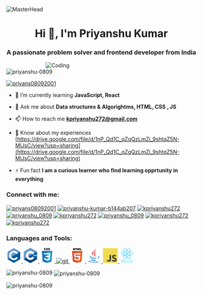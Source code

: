 ![MasterHead](https://user-images.githubusercontent.com/74038190/225813708-98b745f2-7d22-48cf-9150-083f1b00d6c9.gif)

<h1 align="center">Hi 👋, I'm Priyanshu Kumar</h1>
<h3 align="center">A passionate problem solver and frontend developer from India</h3>
<img align="right" alt="Coding" width="400" src="https://cdn.dribbble.com/users/1162077/screenshots/3848914/programmer.gif">


<p align="left"> <img src="https://komarev.com/ghpvc/?username=priyanshu-0809&label=Profile%20views&color=0e75b6&style=flat" alt="priyanshu-0809" /> </p>

<p align="left"> <a href="https://twitter.com/priyans08092001" target="blank"><img src="https://img.shields.io/twitter/follow/priyans08092001?logo=twitter&style=for-the-badge" alt="priyans08092001" /></a> </p>

- 🌱 I’m currently learning **JavaScript, React**

- 💬 Ask me about **Data structures & Algorightms, HTML, CSS , JS**

- 📫 How to reach me **kpriyanshu272@gmail.com**

- 📄 Know about my experiences [https://drive.google.com/file/d/1nP_Qd1C_qZqQzLmZi_9shtqZ5N-MlJsC/view?usp=sharing](https://drive.google.com/file/d/1nP_Qd1C_qZqQzLmZi_9shtqZ5N-MlJsC/view?usp=sharing)

- ⚡ Fun fact **I am a curious learner who find learning opprtunity in everything**

<h3 align="left">Connect with me:</h3>
<p align="left">
<a href="https://twitter.com/priyans08092001" target="blank"><img align="center" src="https://raw.githubusercontent.com/rahuldkjain/github-profile-readme-generator/master/src/images/icons/Social/twitter.svg" alt="priyans08092001" height="30" width="40" /></a>
<a href="https://linkedin.com/in/priyanshu-kumar-b144ab207" target="blank"><img align="center" src="https://raw.githubusercontent.com/rahuldkjain/github-profile-readme-generator/master/src/images/icons/Social/linked-in-alt.svg" alt="priyanshu-kumar-b144ab207" height="30" width="40" /></a>
<a href="https://instagram.com/kpriyanshu272" target="blank"><img align="center" src="https://raw.githubusercontent.com/rahuldkjain/github-profile-readme-generator/master/src/images/icons/Social/instagram.svg" alt="kpriyanshu272" height="30" width="40" /></a>
<a href="https://www.codechef.com/users/priyanshu_0809" target="blank"><img align="center" src="https://cdn.jsdelivr.net/npm/simple-icons@3.1.0/icons/codechef.svg" alt="priyanshu_0809" height="30" width="40" /></a>
<a href="https://www.hackerrank.com/kpriyanshu272" target="blank"><img align="center" src="https://raw.githubusercontent.com/rahuldkjain/github-profile-readme-generator/master/src/images/icons/Social/hackerrank.svg" alt="kpriyanshu272" height="30" width="40" /></a>
<a href="https://www.leetcode.com/priyanshu_0809" target="blank"><img align="center" src="https://raw.githubusercontent.com/rahuldkjain/github-profile-readme-generator/master/src/images/icons/Social/leet-code.svg" alt="priyanshu_0809" height="30" width="40" /></a>
<a href="https://www.hackerearth.com/kpriyanshu272" target="blank"><img align="center" src="https://raw.githubusercontent.com/rahuldkjain/github-profile-readme-generator/master/src/images/icons/Social/hackerearth.svg" alt="kpriyanshu272" height="30" width="40" /></a>
<a href="https://auth.geeksforgeeks.org/user/kpriyanshu272" target="blank"><img align="center" src="https://raw.githubusercontent.com/rahuldkjain/github-profile-readme-generator/master/src/images/icons/Social/geeks-for-geeks.svg" alt="kpriyanshu272" height="30" width="40" /></a>
</p>

<h3 align="left">Languages and Tools:</h3>
<p align="left"> <a href="https://www.cprogramming.com/" target="_blank" rel="noreferrer"> <img src="https://raw.githubusercontent.com/devicons/devicon/master/icons/c/c-original.svg" alt="c" width="40" height="40"/> </a> <a href="https://www.w3schools.com/cpp/" target="_blank" rel="noreferrer"> <img src="https://raw.githubusercontent.com/devicons/devicon/master/icons/cplusplus/cplusplus-original.svg" alt="cplusplus" width="40" height="40"/> </a> <a href="https://www.w3schools.com/css/" target="_blank" rel="noreferrer"> <img src="https://raw.githubusercontent.com/devicons/devicon/master/icons/css3/css3-original-wordmark.svg" alt="css3" width="40" height="40"/> </a> <a href="https://git-scm.com/" target="_blank" rel="noreferrer"> <img src="https://www.vectorlogo.zone/logos/git-scm/git-scm-icon.svg" alt="git" width="40" height="40"/> </a> <a href="https://www.w3.org/html/" target="_blank" rel="noreferrer"> <img src="https://raw.githubusercontent.com/devicons/devicon/master/icons/html5/html5-original-wordmark.svg" alt="html5" width="40" height="40"/> </a> <a href="https://www.java.com" target="_blank" rel="noreferrer"> <img src="https://raw.githubusercontent.com/devicons/devicon/master/icons/java/java-original.svg" alt="java" width="40" height="40"/> </a> <a href="https://developer.mozilla.org/en-US/docs/Web/JavaScript" target="_blank" rel="noreferrer"> <img src="https://raw.githubusercontent.com/devicons/devicon/master/icons/javascript/javascript-original.svg" alt="javascript" width="40" height="40"/> </a> <a href="https://reactjs.org/" target="_blank" rel="noreferrer"> <img src="https://raw.githubusercontent.com/devicons/devicon/master/icons/react/react-original-wordmark.svg" alt="react" width="40" height="40"/> </a> </p>

<p><img align="left" src="https://github-readme-stats.vercel.app/api/top-langs?username=priyanshu-0809&show_icons=true&locale=en&layout=compact" alt="priyanshu-0809" /></p>

<p>&nbsp;<img align="center" src="https://github-readme-stats.vercel.app/api?username=priyanshu-0809&show_icons=true&locale=en" alt="priyanshu-0809" /></p>

<p><img align="center" src="https://github-readme-streak-stats.herokuapp.com/?user=priyanshu-0809&" alt="priyanshu-0809" /></p>

